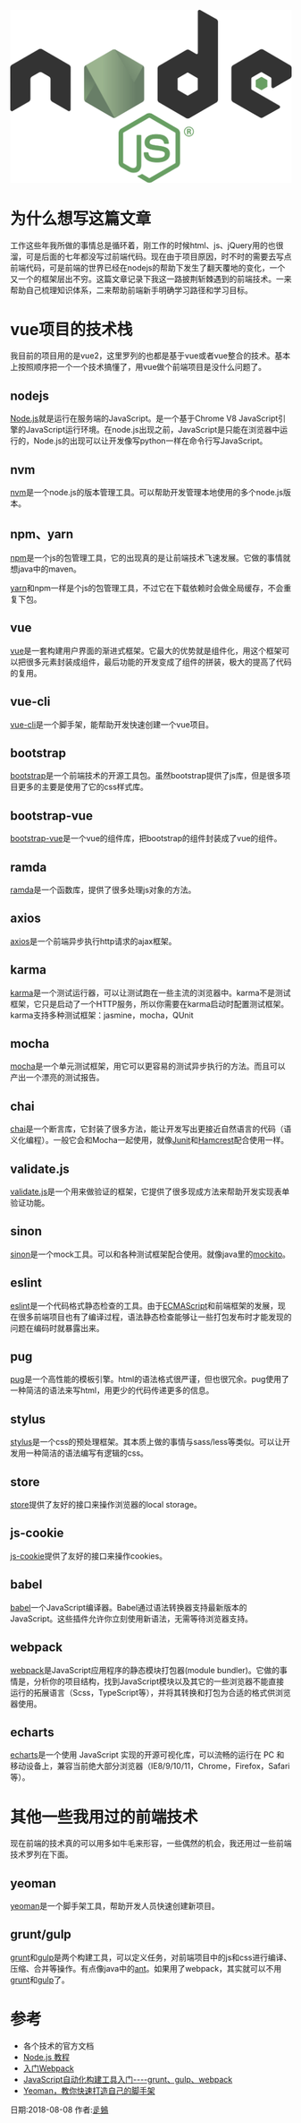 [](我的前端技术栈(2018版))

![](./logos/nodejs_logo.png)

# 为什么想写这篇文章

工作这些年我所做的事情总是循环着，刚工作的时候html、js、jQuery用的也很溜，可是后面的七年都没写过前端代码。现在由于项目原因，时不时的需要去写点前端代码，可是前端的世界已经在nodejs的帮助下发生了翻天覆地的变化，一个又一个的框架层出不穷。这篇文章记录下我这一路披荆斩棘遇到的前端技术。一来帮助自己梳理知识体系，二来帮助前端新手明确学习路径和学习目标。

# vue项目的技术栈

我目前的项目用的是vue2，这里罗列的也都是基于vue或者vue整合的技术。基本上按照顺序把一个一个技术搞懂了，用vue做个前端项目是没什么问题了。

## nodejs

[Node.js](https://nodejs.org/en/)就是运行在服务端的JavaScript。是一个基于Chrome V8 JavaScript引擎的JavaScript运行环境。在node.js出现之前，JavaScript是只能在浏览器中运行的，Node.js的出现可以让开发像写python一样在命令行写JavaScript。

## nvm

[nvm](https://github.com/creationix/nvm)是一个node.js的版本管理工具。可以帮助开发管理本地使用的多个node.js版本。

## npm、yarn

[npm](https://www.npmjs.com/)是一个js的包管理工具，它的出现真的是让前端技术飞速发展。它做的事情就想java中的maven。

[yarn](https://yarnpkg.com/zh-Hans/)和npm一样是个js的包管理工具，不过它在下载依赖时会做全局缓存，不会重复下包。

## vue

[vue](https://vuejs.org/)是一套构建用户界面的渐进式框架。它最大的优势就是组件化，用这个框架可以把很多元素封装成组件，最后功能的开发变成了组件的拼装，极大的提高了代码的复用。

## vue-cli

[vue-cli](https://cli.vuejs.org/)是一个脚手架，能帮助开发快速创建一个vue项目。

## bootstrap

[bootstrap](http://getbootstrap.com/)是一个前端技术的开源工具包。虽然bootstrap提供了js库，但是很多项目更多的主要是使用了它的css样式库。

## bootstrap-vue

[bootstrap-vue](https://bootstrap-vue.js.org/)是一个vue的组件库，把bootstrap的组件封装成了vue的组件。

## ramda

[ramda](https://ramdajs.com/)是一个函数库，提供了很多处理js对象的方法。

## axios

[axios](https://github.com/axios/axios)是一个前端异步执行http请求的ajax框架。

## karma

[karma](https://github.com/karma-runner/karma)是一个测试运行器，可以让测试跑在一些主流的浏览器中。karma不是测试框架，它只是启动了一个HTTP服务，所以你需要在karma启动时配置测试框架。karma支持多种测试框架：jasmine，mocha，QUnit

## mocha

[mocha](https://mochajs.org/)是一个单元测试框架，用它可以更容易的测试异步执行的方法。而且可以产出一个漂亮的测试报告。

## chai

[chai](http://www.chaijs.com/)是一个断言库，它封装了很多方法，能让开发写出更接近自然语言的代码（语义化编程）。一般它会和Mocha一起使用，就像[Junit](https://junit.org/)和[Hamcrest](http://hamcrest.org/)配合使用一样。

## validate.js

[validate.js](https://validatejs.org)是一个用来做验证的框架，它提供了很多现成方法来帮助开发实现表单验证功能。

## sinon

[sinon](http://sinonjs.org/)是一个mock工具。可以和各种测试框架配合使用。就像java里的[mockito](https://github.com/mockito/mockito)。

## eslint

[eslint](https://eslint.org/)是一个代码格式静态检查的工具。由于[ECMAScript](https://en.wikipedia.org/wiki/ECMAScript)和前端框架的发展，现在很多前端项目也有了编译过程，语法静态检查能够让一些打包发布时才能发现的问题在编码时就暴露出来。

## pug

[pug](https://pugjs.org/)是一个高性能的模板引擎。html的语法格式很严谨，但也很冗余。pug使用了一种简洁的语法来写html，用更少的代码传递更多的信息。

## stylus

[stylus](http://stylus-lang.com/)是一个css的预处理框架。其本质上做的事情与sass/less等类似。可以让开发用一种简洁的语法编写有逻辑的css。

## store

[store](https://www.npmjs.com/package/store)提供了友好的接口来操作浏览器的local storage。

## js-cookie

[js-cookie](https://www.npmjs.com/package/js-cookie)提供了友好的接口来操作cookies。

## babel

[babel](https://babeljs.io/)一个JavaScript编译器。Babel通过语法转换器支持最新版本的JavaScript。这些插件允许你立刻使用新语法，无需等待浏览器支持。

## webpack

[webpack](https://webpack.js.org/)是JavaScript应用程序的静态模块打包器(module bundler)。它做的事情是，分析你的项目结构，找到JavaScript模块以及其它的一些浏览器不能直接运行的拓展语言（Scss，TypeScript等），并将其转换和打包为合适的格式供浏览器使用。

## echarts

[echarts](http://echarts.baidu.com/)是一个使用 JavaScript 实现的开源可视化库，可以流畅的运行在 PC 和移动设备上，兼容当前绝大部分浏览器（IE8/9/10/11，Chrome，Firefox，Safari等）。

# 其他一些我用过的前端技术

现在前端的技术真的可以用多如牛毛来形容，一些偶然的机会，我还用过一些前端技术罗列在下面。

## yeoman

[yeoman](http://yeoman.io/)是一个脚手架工具，帮助开发人员快速创建新项目。

## grunt/gulp

[grunt](https://gruntjs.com/)和[gulp](https://www.gulpjs.com/)是两个构建工具，可以定义任务，对前端项目中的js和css进行编译、压缩、合并等操作。有点像java中的[ant](http://ant.apache.org/)。如果用了webpack，其实就可以不用[grunt](https://gruntjs.com/)和[gulp](https://www.gulpjs.com/)了。


# 参考

* 各个技术的官方文档
* [Node.js 教程](http://www.runoob.com/nodejs/nodejs-tutorial.html)
* [入门Webpack](https://www.jianshu.com/p/42e11515c10f)
* [JavaScript自动化构建工具入门----grunt、gulp、webpack](http://www.cnblogs.com/weven/p/7544606.html)
* [Yeoman，教你快速打造自己的脚手架](https://www.jianshu.com/p/038c6b91f667)

日期:2018-08-08 作者:[辵鵵](https://about.me/qyf404)